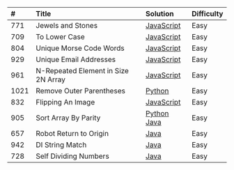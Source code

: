 |#  |Title                               |Solution  |Difficulty|
|:--|:-----------------------------------|:---------|:---------|
|771|Jewels and Stones                   |[JavaScript](https://github.com/nimpod/leetcode/blob/master/algorithms/jewels-and-stones/index.js)                  |Easy      |
|709|To Lower Case                       |[JavaScript](https://github.com/nimpod/leetcode/tree/master/algorithms/to-lower-case/index.js)                      |Easy      |
|804|Unique Morse Code Words             |[JavaScript](https://github.com/nimpod/leetcode/blob/master/algorithms/unique-morse-code-words/index.js)            |Easy      |
|929|Unique Email Addresses              |[JavaScript](https://github.com/nimpod/leetcode/blob/master/algorithms/unique-email-addresses/index.js)             |Easy      |
|961|N-Repeated Element in Size 2N Array |[JavaScript](https://github.com/nimpod/leetcode/blob/master/algorithms/N-repeated-element-in-size-2N-array/index.js)|Easy      |
|1021|Remove Outer Parentheses           |[Python](https://github.com/nimpod/leetcode/blob/master/algorithms/remove-outer-parentheses/main.py)|Easy      |
|832|Flipping An Image                   |[JavaScript](https://github.com/nimpod/leetcode/blob/master/algorithms/flipping-an-image/index.js)|Easy      |
|905|Sort Array By Parity                |[Python](https://github.com/nimpod/leetcode/blob/master/algorithms/sort-array-by-parity/main.py)  [Java](https://github.com/nimpod/leetcode/blob/master/algorithms/sort-array-by-parity/Main.java)|Easy      |
|657|Robot Return to Origin              |[Java](https://github.com/nimpod/leetcode/blob/master/algorithms/robot-returns-to-origin/Main.java)|Easy      |
|942|DI String Match                     |[Java](https://github.com/nimpod/leetcode/blob/master/algorithms/di-string-match/Main.java)|Easy      |
|728|Self Dividing Numbers               |[Java](https://github.com/nimpod/leetcode/blob/master/algorithms/self-dividing-numbers)|Easy      |